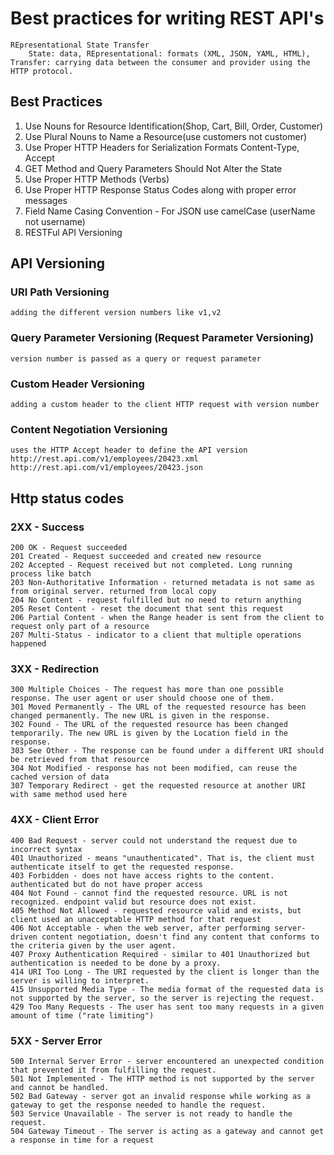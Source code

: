 # Best practices for writing REST API's 
    REpresentational State Transfer 
        State: data, REpresentational: formats (XML, JSON, YAML, HTML), Transfer: carrying data between the consumer and provider using the HTTP protocol.
## Best Practices
1. Use Nouns for Resource Identification(Shop, Cart, Bill, Order, Customer)
2. Use Plural Nouns to Name a Resource(use customers not customer)
3. Use Proper HTTP Headers for Serialization Formats Content-Type, Accept
4. GET Method and Query Parameters Should Not Alter the State
5. Use Proper HTTP Methods (Verbs)
6. Use Proper HTTP Response Status Codes along with proper error messages
7. Field Name Casing Convention - For JSON use camelCase (userName not username)
8. RESTFul API Versioning

## API Versioning
### URI Path Versioning
    adding the different version numbers like v1,v2
### Query Parameter Versioning (Request Parameter Versioning)
    version number is passed as a query or request parameter
### Custom Header Versioning
    adding a custom header to the client HTTP request with version number
### Content Negotiation Versioning
    uses the HTTP Accept header to define the API version
    http://rest.api.com/v1/employees/20423.xml
    http://rest.api.com/v1/employees/20423.json

## Http status codes
### 2XX - Success
    200 OK - Request succeeded
    201 Created - Request succeeded and created new resource
    202 Accepted - Request received but not completed. Long running process like batch
    203 Non-Authoritative Information - returned metadata is not same as from original server. returned from local copy
    204 No Content - request fulfilled but no need to return anything
    205 Reset Content - reset the document that sent this request
    206 Partial Content - when the Range header is sent from the client to request only part of a resource
    207 Multi-Status - indicator to a client that multiple operations happened

### 3XX - Redirection
    300 Multiple Choices - The request has more than one possible response. The user agent or user should choose one of them.
    301 Moved Permanently - The URL of the requested resource has been changed permanently. The new URL is given in the response.
    302 Found - The URL of the requested resource has been changed temporarily. The new URL is given by the Location field in the response.
    303 See Other - The response can be found under a different URI should be retrieved from that resource
    304 Not Modified - response has not been modified, can reuse the cached version of data
    307 Temporary Redirect - get the requested resource at another URI with same method used here

### 4XX - Client Error
    400 Bad Request - server could not understand the request due to incorrect syntax
    401 Unauthorized - means "unauthenticated". That is, the client must authenticate itself to get the requested response.
    403 Forbidden - does not have access rights to the content. authenticated but do not have proper access
    404 Not Found - cannot find the requested resource. URL is not recognized. endpoint valid but resource does not exist.
    405 Method Not Allowed - requested resource valid and exists, but client used an unacceptable HTTP method for that request
    406 Not Acceptable - when the web server, after performing server-driven content negotiation, doesn't find any content that conforms to the criteria given by the user agent.
    407 Proxy Authentication Required - similar to 401 Unauthorized but authentication is needed to be done by a proxy.
    414 URI Too Long - The URI requested by the client is longer than the server is willing to interpret.
    415 Unsupported Media Type - The media format of the requested data is not supported by the server, so the server is rejecting the request.
    429 Too Many Requests - The user has sent too many requests in a given amount of time ("rate limiting")


### 5XX - Server Error
    500 Internal Server Error - server encountered an unexpected condition that prevented it from fulfilling the request.
    501 Not Implemented - The HTTP method is not supported by the server and cannot be handled.
    502 Bad Gateway - server got an invalid response while working as a gateway to get the response needed to handle the request.
    503 Service Unavailable - The server is not ready to handle the request.
    504 Gateway Timeout - The server is acting as a gateway and cannot get a response in time for a request